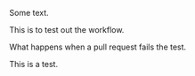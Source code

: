 Some text. 


This is to test out the workflow.

What happens when a pull request fails the test. 

This is a test.
